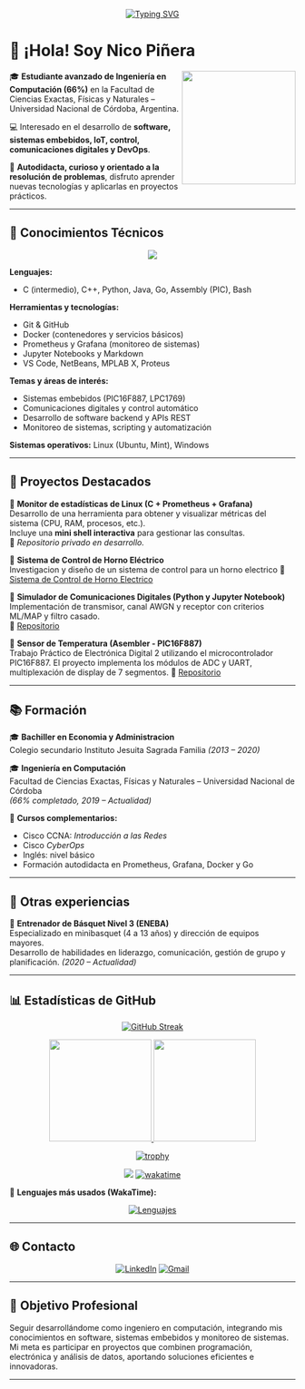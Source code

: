 <div align="center">

[![Typing SVG](https://readme-typing-svg.demolab.com?font=Fira+Code&pause=1000&width=435&lines=Bienvenidos+a+mi+GitHub!;Soy+Nico+Piñera+🚀)](https://git.io/typing-svg)

</div>

# 👋 ¡Hola! Soy **Nico Piñera**

<img align='right' src='https://user-images.githubusercontent.com/5713670/87202985-820dcb80-c2b6-11ea-9f56-7ec461c497c3.gif' width='200"'>

🎓 **Estudiante avanzado de Ingeniería en Computación (66%)** en la Facultad de Ciencias Exactas, Físicas y Naturales – Universidad Nacional de Córdoba, Argentina.  

💻 Interesado en el desarrollo de **software, sistemas embebidos, IoT, control, comunicaciones digitales y DevOps**.  

🧩 **Autodidacta, curioso y orientado a la resolución de problemas**, disfruto aprender nuevas tecnologías y aplicarlas en proyectos prácticos.  

---

## 🧠 Conocimientos Técnicos

<p align="center"> 
  <a href="https://skillicons.dev"> 
    <img src="https://skillicons.dev/icons?i=git,github,c,go,cpp,java,py,docker,octave,linux,vscode,md,ubuntu,vscode,windows,mint,discord&perline=12" /> 
  </a> 
</p>

**Lenguajes:**  
- C (intermedio), C++, Python, Java, Go, Assembly (PIC), Bash  

**Herramientas y tecnologías:**  
- Git & GitHub  
- Docker (contenedores y servicios básicos)  
- Prometheus y Grafana (monitoreo de sistemas)  
- Jupyter Notebooks y Markdown  
- VS Code, NetBeans, MPLAB X, Proteus  

**Temas y áreas de interés:**  
- Sistemas embebidos (PIC16F887, LPC1769)  
- Comunicaciones digitales y control automático  
- Desarrollo de software backend y APIs REST  
- Monitoreo de sistemas, scripting y automatización  

**Sistemas operativos:** Linux (Ubuntu, Mint), Windows  

---

## 🧩 Proyectos Destacados

🔹 **Monitor de estadísticas de Linux (C + Prometheus + Grafana)**  
Desarrollo de una herramienta para obtener y visualizar métricas del sistema (CPU, RAM, procesos, etc.).  
Incluye una **mini shell interactiva** para gestionar las consultas.  
📁 *Repositorio privado en desarrollo.*

🔹 **Sistema de Control de Horno Eléctrico**  
Investigacion y diseño de un sistema de control para un horno electrico
📁 [Sistema de Control de Horno Electrico](https://github.com/nicopinera/sistema_control_tp.git)

🔹 **Simulador de Comunicaciones Digitales (Python y Jupyter Notebook)**  
Implementación de transmisor, canal AWGN y receptor con criterios ML/MAP y filtro casado.  
📁 [Repositorio](https://github.com/nicopinera/com-dig)

🔹 **Sensor de Temperatura (Asembler - PIC16F887)**  
Trabajo Práctico de Electrónica Digital 2 utilizando el microcontrolador PIC16F887. 
El proyecto implementa los módulos de ADC y UART, multiplexación de display de 7 segmentos.
📁 [Repositorio](https://github.com/nicopinera/elec_dig_2)

---

## 📚 Formación

🎓 **Bachiller en Economia y Administracion**  
Colegio secundario Instituto Jesuita Sagrada Familia
*(2013 – 2020)*

🎓 **Ingeniería en Computación**  
Facultad de Ciencias Exactas, Físicas y Naturales – Universidad Nacional de Córdoba  
*(66% completado, 2019 – Actualidad)*

📘 **Cursos complementarios:**  
- Cisco CCNA: *Introducción a las Redes*  
- Cisco *CyberOps*  
- Inglés: nivel básico  
- Formación autodidacta en Prometheus, Grafana, Docker y Go  

---

## 🧩 Otras experiencias

🏀 **Entrenador de Básquet Nivel 3 (ENEBA)**  
Especializado en minibasquet (4 a 13 años) y dirección de equipos mayores.  
Desarrollo de habilidades en liderazgo, comunicación, gestión de grupo y planificación.
*(2020 – Actualidad)*

---

## 📊 Estadísticas de GitHub

<div align="center">

  [![GitHub Streak](https://streak-stats.demolab.com?user=nicopinera&theme=dracula&locale=es&date_format=j%20M%5B%20Y%5D&card_width=830)](https://git.io/streak-stats)

<a href="https://github.com/anuraghazra/github-readme-stats">
  <img height=180 src="https://github-readme-stats.vercel.app/api?username=nicopinera&show_icons=true&theme=radical&locale=es" />
</a>
<a href="https://github.com/anuraghazra/github-readme-stats">
  <img height=180 src="https://github-readme-stats.vercel.app/api/top-langs/?username=nicopinera&layout=compact&langs_count=8&hide=jupyter%20notebook&theme=gotham" />
</a>

[![trophy](https://github-profile-trophy.vercel.app/?username=nicopinera&theme=onedark&row=1&column=6)](https://github.com/ryo-ma/github-profile-trophy)

![](https://komarev.com/ghpvc/?username=nicopinera&color=brightgreen)
[![wakatime](https://wakatime.com/badge/user/526bc2fa-8609-4567-a275-5d1be9077781.svg)](https://wakatime.com/@526bc2fa-8609-4567-a275-5d1be9077781)

</div>

📌 **Lenguajes más usados (WakaTime):** 
<div align="center"> 
  
  [![Lenguajes](https://wakatime.com/share/@nicopinera/07bedd40-3ce2-4732-b5b4-91eebf89e869.svg)](https://wakatime.com/@nicopinera)
  
</div>

---

## 🌐 Contacto

<div align="center">

[![LinkedIn](https://img.shields.io/badge/-LinkedIn-0A66C2?style=for-the-badge&logo=linkedin&logoColor=white)](https://www.linkedin.com/in/nicolas-pi%C3%B1era-07860727b/)
[![Gmail](https://img.shields.io/badge/-Gmail-D14836?style=for-the-badge&logo=gmail&logoColor=white)](mailto:nicolaspinera@gmail.com)

</div>

---

## 🎯 Objetivo Profesional

Seguir desarrollándome como ingeniero en computación, integrando mis conocimientos en software, sistemas embebidos y monitoreo de sistemas.  
Mi meta es participar en proyectos que combinen programación, electrónica y análisis de datos, aportando soluciones eficientes e innovadoras.

---


